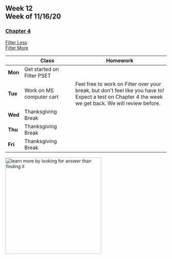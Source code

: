 <meta http-equiv="refresh" content="300"/>

## Week 12<br>Week of 11/16/20

### [Chapter 4](/ap/curriculum/4)  
[Filter Less](https://cs50.harvard.edu/ap/2021/curriculum/x/psets/4/filter/less/)  
[Filter More](https://cs50.harvard.edu/ap/2021/curriculum/x/psets/4/filter/more/)

  |       |Class                  |Homework   |
  |-------|---------              |---------  |
  |**Mon**|Get started on Filter PSET | |
  |**Tue**|Work on MS computer cart |Feel free to work on Filter over your break, but don't feel like you have to!<br>Expect a test on Chapter 4 the week we get back. We will review before. |
  |**Wed**|Thanksgiving Break | |
  |**Thu**|Thanksgiving Break | |
  |**Fri**|Thanksgiving Break | |
  
<img src="https://pbs.twimg.com/media/Dqc1eRnXgAAAiR1.jpg" alt="learn more by looking for answer than finding it" height="300">
